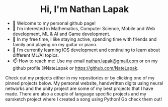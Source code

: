 <div align="center">
  <h1> Hi, I'm Nathan Lapak </h1>
</div>

- 👋 Welcome to my personal github page!
- 👀 I’m interested in Mathematics, Computer Science, Mobile and Web development, ML & AI and Game development.
- 👀 In my free time, I like staying active, spending time with friends and family and playing on my guitar or piano.
- 🌱 I’m currently learning IOS development and continuing to learn about different ML/AI topics.
- 📫 How to reach me: Use my email nathan.lapak@gmail.com or on my github profile @NateLapak or https://github.com/NateLapak.


Check out my projects either in my repositories or by clicking one of my pinned projects below. My personal website, handwritten digits using neural networks and 
the unity project are some of my best projects that I have made. There are also a couple of language specific projects and my earsketch project where I created
a song using Python! Go check them out!

<!---
Hey there, my name is Nathan Lapak and I am currently a senior attending J.H Picard high school. I would like to graduate as a comp sci major in university and work in tech. I 
enjoy web design and web development, competitive programming and developing simple games. I am curious about learning machine learning and artificial intelligence but 
I would need to learn he math needed (Calculus, linear algebra, statistics and probability) before I tackle this subject.
--->
